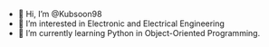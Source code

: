 - 👋 Hi, I’m @Kubsoon98
- 👀 I’m interested in Electronic and Electrical Engineering
- 🌱 I’m currently learning Python in Object-Oriented Programming.
<!---
Kubsoon98/Kubsoon98 is a ✨ special ✨ repository because its `README.md` (this file) appears on your GitHub profile.
You can click the Preview link to take a look at your changes.
--->

